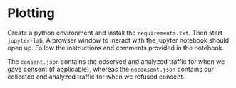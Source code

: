 # Plotting

Create a python environment and install the `requirements.txt`. Then start `jupyter-lab`.
A browser window to ineract with the jupyter notebook should open up.
Follow the instructions and comments provided in the notebook.

The `consent.json` contains the observed and analyzed traffic for when we gave consent (if applicable),
whereas the `noconsent.json` contains our collected and analyzed traffic for when we refused consent.

